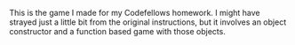 This is the game I made for my Codefellows homework.
I might have strayed just a little bit from the original instructions, but it involves an object constructor and a function based game with those objects.